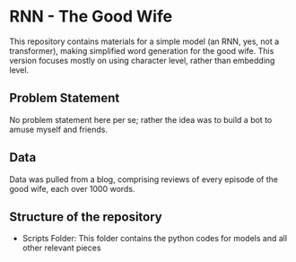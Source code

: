 # RNN - The Good Wife

This repository contains materials for a simple model (an RNN, yes, not a transformer), making simplified word generation for the good wife.  This version focuses mostly on using character level, rather than embedding level.

## Problem Statement

No problem statement here per se; rather the idea was to build a bot to amuse myself and friends.​

## Data

Data was pulled from a blog, comprising reviews of every episode of the good wife, each over 1000 words.

## Structure of the repository

- Scripts Folder: This folder contains the python codes for models and all other relevant pieces


